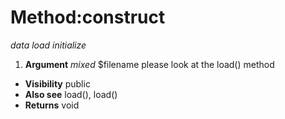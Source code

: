 # Method:construct #

_data load initialize_

  1. **Argument** _mixed_  $filename please look at the load() method

  * **Visibility**  public
  * **Also see** load(), load()
  * **Returns** void
